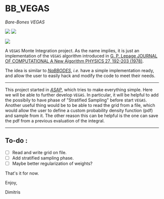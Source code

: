 # BB_VEGAS
*Bare-Bones VEGAS* 

![](https://img.shields.io/badge/language-C++-black.svg)    ![](https://tokei.rs/b1/github/dkaramit/BB_VEGAS)

![](https://img.shields.io/github/repo-size/dkaramit/BB_VEGAS?color=blue)


A ```VEGAS``` Monte Integration project. As the name implies, it is just an implementation of the ```VEGAS``` algorithm introduced in [G. P. Lepage JOURNAL  OF COMPUTATIONAL A New Algorithm PHYSICS 27, 192-203 (1978)](https://www.sciencedirect.com/science/article/pii/0021999178900049?via%3Dihub).


The idea is similar to [*NaBBODES*](https://dkaramit.github.io/NaBBODES), *i.e.* have a simple implementation ready, and allow the user to easily hack and modify the code to meet their needs.

---
This project started in [*ASAP*](https://dkaramit.github.io/ASAP), which tries to make everything simple. Here we will be able to further develop ```VEGAS```. In particular, it will be helpful to add the possibily to have phase of "Stratified Sampling"  before start ```VEGAS```. Another useful thing would be to be able to  read the grid from a file, which would allow the user to define a custom  probability density function (pdf) and sample from it. The other reason this can be helpful is the one can save the pdf from a previous evaluation of the integral.

---
## To-do :
- [ ] Read and write grid on file.
- [ ] Add stratified sampling phase.
- [ ] Maybe better regularization of weights?

That's it for now.

Enjoy,

Dimitris